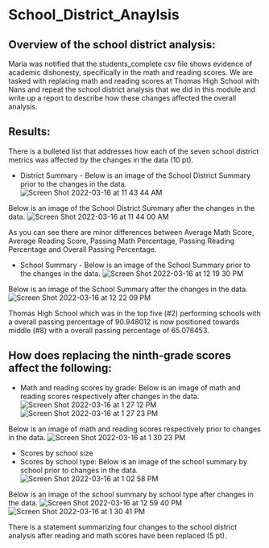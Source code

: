 # School_District_Anaylsis

## Overview of the school district analysis:
Maria was notified that the students_complete csv file shows evidence of academic dishonesty, specifically in the math and reading scores. We are tasked with replacing math and reading scores at Thomas High School with Nans and repeat the school district analysis that we did in this module and write up a report to describe how these changes affected the overall analysis.

## Results:

There is a bulleted list that addresses how each of the seven school district metrics was affected by the changes in the data (10 pt).

* District Summary - 
Below is an image of the School District Summary prior to the changes in the data. 
![Screen Shot 2022-03-16 at 11 43 44 AM](https://user-images.githubusercontent.com/93875400/158630139-906bac13-1b53-409e-8f4c-7b04fa22c204.png)

Below is an image of the School District Summary after the changes in the data.
![Screen Shot 2022-03-16 at 11 44 00 AM](https://user-images.githubusercontent.com/93875400/158630199-676e7ae2-46ea-4115-90cb-1c37799509bb.png)

As you can see there are minor differences between Average Math Score, Average Reading Score, Passing Math Percentage, Passing Reading Percentage and Overall Passing Percentage.

* School Summary - 
Below is an image of the School Summary prior to the changes in the data. 
![Screen Shot 2022-03-16 at 12 19 30 PM](https://user-images.githubusercontent.com/93875400/158637502-cbe25811-9a5c-4bd1-8c96-de68fa1d2aec.png)

Below is an image of the School Summary after the changes in the data. 
![Screen Shot 2022-03-16 at 12 22 09 PM](https://user-images.githubusercontent.com/93875400/158638006-4df6852e-da76-42d6-9c17-29f6589ae62f.png)

Thomas High School which was in the top five (#2) performing schools with a overall passing percentage of 90.948012 is now positioned towards middle (#8) with a overall passing percentage of 65.076453.

## How does replacing the ninth-grade scores affect the following:

* Math and reading scores by grade:
Below is an image of math and reading scores respectively after changes in the data.
![Screen Shot 2022-03-16 at 1 27 12 PM](https://user-images.githubusercontent.com/93875400/158650977-fcf79bed-6fa3-47b6-8536-e2489cae9fd8.png)
![Screen Shot 2022-03-16 at 1 27 23 PM](https://user-images.githubusercontent.com/93875400/158651001-8d3510f3-e9c6-4a22-ba7e-99ddb01c2405.png)

Below is an image of math and reading scores respectively prior to changes in the data.
![Screen Shot 2022-03-16 at 1 30 23 PM](https://user-images.githubusercontent.com/93875400/158651475-7924d7a1-f7f3-4e0e-ad85-9c7cdac04a93.png)

* Scores by school size
* Scores by school type:
Below is an image of the school summary by school prior to changes in the data.
![Screen Shot 2022-03-16 at 1 02 58 PM](https://user-images.githubusercontent.com/93875400/158646548-ca695dea-91b7-4bbf-8f01-13da23da0dd5.png)

Below is an image of the school summary by school type after changes in the data.
![Screen Shot 2022-03-16 at 12 59 40 PM](https://user-images.githubusercontent.com/93875400/158645924-6f13e974-3c43-4a67-a700-e3b5ef3a9e1e.png)
![Screen Shot 2022-03-16 at 1 30 41 PM](https://user-images.githubusercontent.com/93875400/158651564-51ec0588-e130-4ee3-8ccb-5bd6edae3ff5.png)


There is a statement summarizing four changes to the school district analysis after reading and math scores have been replaced (5 pt).
